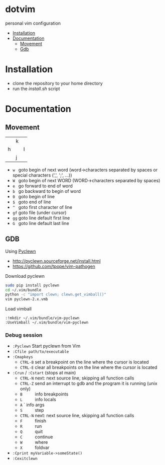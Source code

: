 dotvim
======

personal vim configuration

- [Installation](#installation)
- [Documentation](#documentation)
    - [Movement](#movement)
    - [Gdb](#gdb)


# <a name=installation>Installation

* clone the repository to your home directory
* run the *install.sh* script

# <a name=documentation>Documentation

## <a name=movement>Movement

|   |   |   |
|---|---|---|
|   | k |   |
| h |   | l |
|   | j |   |

* `w ` goto begin of next word (word->characters separated by spaces or special characters (',', ';', ...))
* `W ` goto begin of next WORD (WORD->characters separated by spaces)
* `e ` go forward to end of word
* `b ` go backward to begin of word
* `0 ` goto begin of line
* `$ ` goto end of line
* `^ ` goto first character of line
* `gf` goto file (under cursor)
* `gg` goto line default first line
* `G ` goto line default last line


## <a name=gdb>GDB

Using [Pyclewn](http://pyclewn.sourceforge.net/_static/pyclewn.html)
* http://pyclewn.sourceforge.net/install.html
* https://github.com/tpope/vim-pathogen

Download pyclewn
```bash
sudo pip install pyclewn
cd ~/.vim/bundle
python -c "import clewn; clewn.get_vimball()"
vim pyclewn-2.x.vmb
```

Load vimball
```vim
:!mkdir ~/.vim/bundle/vim-pyclewn
:UseVimball ~/.vim/bundle/vim-pyclewn
```

### Debug session
 * `:Pyclewn` Start pyclewn from Vim
 * `:Cfile path/to/executable`
 * `:Cmapkeys`
   *  `CTRL-B`  set a breakpoint on the line where the cursor is located
   *  `CTRL-E`  clear all breakpoints on the line where the cursor is located
 * `:Crun` / `:Cstart` (stops at main)
   *  `CTRL-N`  next: next source line, skipping all function calls
   *  `CTRL-Z`  send an interrupt to gdb and the program it is running (unix only)
   *  `B     `  info breakpoints
   *  `L     `  info locals
   *  `A`    `  info args
   *  `S     ` step
   *  `CTRL-N` next: next source line, skipping all function calls
   *  `F     ` finish
   *  `R     ` run
   *  `Q     ` quit
   *  `C     ` continue
   *  `W     ` where
   *  `X     ` foldvar
 * `:Cprint myVariable->someState()`
 * `:Cexitclewn`
